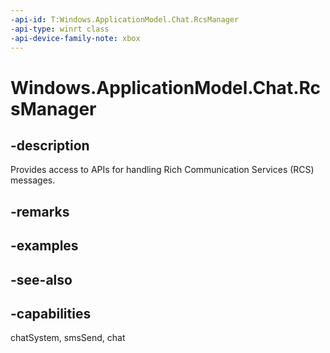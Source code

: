 ```yaml
---
-api-id: T:Windows.ApplicationModel.Chat.RcsManager
-api-type: winrt class
-api-device-family-note: xbox
---
```


<!-- Class syntax.
public class RcsManager 
-->

# Windows.ApplicationModel.Chat.RcsManager

## -description
Provides access to APIs for handling Rich Communication Services (RCS) messages.

## -remarks

## -examples

## -see-also

## -capabilities
chatSystem, smsSend, chat
